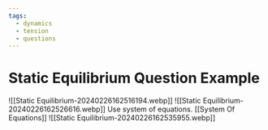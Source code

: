 ```yaml
---
tags:
  - dynamics
  - tension
  - questions
---
```

# Static Equilibrium Question Example
![[Static Equilibrium-20240226162516194.webp]]
![[Static Equilibrium-20240226162526616.webp]]
Use system of equations. [[System Of Equations]]
![[Static Equilibrium-20240226162535955.webp]]